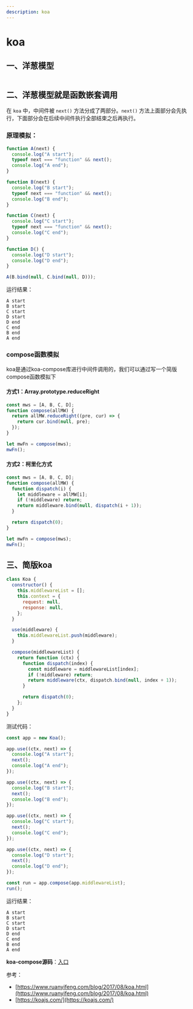 ```yaml
---
description: koa
---
```


# koa

## 一、洋葱模型

<figure><img src="../.gitbook/assets/UML 图.jpg" alt=""><figcaption></figcaption></figure>

## 二、洋葱模型就是函数嵌套调用

在 `koa` 中，中间件被 `next()` 方法分成了两部分。`next()` 方法上面部分会先执行，下面部分会在后续中间件执行全部结束之后再执行。

### 原理模拟：

```javascript
function A(next) {
  console.log("A start");
  typeof next === "function" && next();
  console.log("A end");
}

function B(next) {
  console.log("B start");
  typeof next === "function" && next();
  console.log("B end");
}

function C(next) {
  console.log("C start");
  typeof next === "function" && next();
  console.log("C end");
}

function D() {
  console.log("D start");
  console.log("D end");
}

A(B.bind(null, C.bind(null, D)));
```

运行结果：

```
A start
B start
C start
D start
D end
C end
B end
A end
```



### compose函数模拟

koa是通过koa-compose库进行中间件调用的，我们可以通过写一个简版compose函数模拟下

#### 方式1：Array.prototype.reduceRight

```javascript
const mws = [A, B, C, D];
function compose(allMW) {
  return allMW.reduceRight((pre, cur) => {
    return cur.bind(null, pre);
  });
}

let mwFn = compose(mws);
mwFn();
```

#### 方式2：柯里化方式

```javascript
const mws = [A, B, C, D];
function compose(allMW) {
  function dispatch(i) {
    let middleware = allMW[i];
    if (!middleware) return;
    return middleware.bind(null, dispatch(i + 1));
  }

  return dispatch(0);
}

let mwFn = compose(mws);
mwFn();
```



## 三、简版koa

```javascript
class Koa {
  constructor() {
    this.middlewareList = [];
    this.context = {
      request: null,
      response: null,
    };
  }

  use(middleware) {
    this.middlewareList.push(middleware);
  }

  compose(middlewareList) {
    return function (ctx) {
      function dispatch(index) {
        const middleware = middlewareList[index];
        if (!middleware) return;
        return middleware(ctx, dispatch.bind(null, index + 1));
      }

      return dispatch(0);
    };
  }
}
```

测试代码：

```javascript
const app = new Koa();

app.use((ctx, next) => {
  console.log("A start");
  next();
  console.log("A end");
});

app.use((ctx, next) => {
  console.log("B start");
  next();
  console.log("B end");
});

app.use((ctx, next) => {
  console.log("C start");
  next();
  console.log("C end");
});

app.use((ctx, next) => {
  console.log("D start");
  next();
  console.log("D end");
});

const run = app.compose(app.middlewareList);
run();
```

运行结果：

```
A start
B start
C start
D start
D end
C end
B end
A end
```



**koa-compose源码**：[入口](https://github.com/koajs/compose/blob/master/index.js)



参考：

* [https://www.ruanyifeng.com/blog/2017/08/koa.html](https://www.ruanyifeng.com/blog/2017/08/koa.html)
* [https://koajs.com/](https://koajs.com/)
